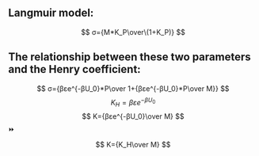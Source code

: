 ## Langmuir model: 
$$ σ={M*K_P\over\(1+K_P)} $$              

## The relationship between these two parameters and the Henry coefficient:
$$ σ={βεe^{-βU_0}*P\over 1+{βεe^{-βU_0}*P\over M}} $$
$$ K_H=βεe^{-βU_0} $$
$$ K={βεe^{-βU_0}\over M} $$
:fast_forward: $$ K={K_H\over M} $$
